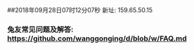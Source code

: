 ##2018年09月28日07时12分07秒 新址: 159.65.50.15
### 兔友常见问题及解答: https://github.com/wanggonging/d/blob/w/FAQ.md
